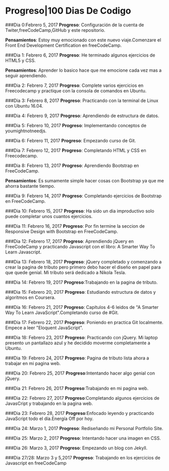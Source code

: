 # Progreso|100 Dias  De Codigo

###Dia 0:Febrero 5, 2017
**Progreso**: Configuración de la cuenta de Twiter,freeCodeCamp,GitHub y este repositorio.
 
 
**Pensamientos**: Estoy muy emocionado con este nuevo viaje.Comenzare el Front End Development Certification en freeCodeCamp.

###Dia 1: Febrero 6, 2017
**Progreso**: He terminado algunos ejercicios de HTML5 y CSS.

**Pensamientos**: Aprender lo basico hace que me emocione cada vez mas a seguir aprendiendo.

###Dia 2: Febrero 7, 2017
**Progreso**: Complete varios ejercicios en Freecodecamp y practique con la consola de comandos en Ubuntu.

###Dia 3: Febrero 8, 2017
**Progreso**: Practicando con la terminal de Linux con Ubuntu 16.04.

###Dia 4: Febrero 9, 2017
**Progreso**: Aprendiendo de estructura de datos.

###Dia 5: Febrero 10, 2017
**Progreso**: Implementando conceptos de youmightnotneedjs.

###Dia 6: Febrero 11, 2017
**Progreso**: Empezando curso de Git.

###Dia 7: Febrero 12, 2017
**Progreso**: Completando HTML y CSS en Freecodecamp.

###Dia 8: Febrero 13, 2017
**Progreso**: Aprendiendo Bootstrap en FreeCodeCamp.

**Pensamientos**: Es sumamente simple hacer cosas con Bootstrap ya que me ahorra bastante tiempo.

###Dia 9: Febrero 14, 2017
**Progreso**: Completando ejercicios de Bootstrap en FreeCodeCamp. 


###Dia 10: Febrero 15, 2017
**Progreso**: Ha sido un dia improductivo solo puede completar unos cuantos ejercicios.

###Dia 11: Febrero 16, 2017
**Progreso**: Por fin termine la seccion de Responsive Design  with Bootstrap en FreeCodeCamp.


###Dia 12: Febrero 17, 2017
**Progreso**: Aprendiendo jQuery en FreeCodeCamp y practicando Javascript con el libro: A Smarter Way To Learn Javascript.


###Dia 13: Febrero 18, 2017
**Progreso**: jQuery completado y comenzando a crear la pagina de tributo pero primero debo hacer el diseño en papel para que quede genial. Mi tributo será dedicado a Nikola Tesla.

###Dia 14: Febrero 19, 2017
**Progreso**:Trabajando en la pagina de tributo.


###Dia 15: Febrero 20, 2017
**Progreso**: Estudiando estructura de datos y algoritmos en Coursera.


###Día 16: Febrero 21, 2017
**Progreso**: Capítulos 4-6 leidos de "A Smarter Way To Learn JavaScript".Completando curso de #Git.


###Día 17: Febrero 22, 2017
**Progreso**: Poniendo en practica Git localmente. Empece a leer "Eloquent JavaScript".


###Dia 18: Febrero 23, 2017
**Progreso**: Practicando con jQuery. Mi laptop presento un pantallazo azul y he decidido moverme completamente a Ubuntu.


###Dia 19: Febrero 24, 2017
**Progreso**: Pagina de tributo lista ahora a trabajar en mi pagina web.


###Dia 20: Febrero 25, 2017
**Progreso**:Intentando hacer algo genial con jQuery.

###Dia 21: Febrero 26, 2017
**Progreso**:Trabajando en mi pagina web.

###Dia 22: Febrero 27, 2017
**Progreso**:Completando algunos ejercicios de JavasCript y trabajando en la pagina web.

###Dia 23: Febrero 28, 2017
**Progreso**:Enfocado leyendo y practicando JavaScript todo el día.Energía Off por hoy.

###Dia 24: Marzo 1, 2017
**Progreso**: Rediseñando mi Personal Portfolio Site.

###Dia 25: Marzo 2, 2017
**Progreso**: Intentando hacer una imagen en CSS.

###Dia 26: Marzo 3, 2017
**Progreso**: Empezando un blog con Jekyll.

###Dia 27/28: Marzo 3 y 5,2017
**Progreso**: Trabajando en los ejercicios de Javascript en freeCodeCamp





